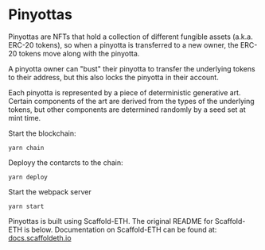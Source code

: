 # Pinyottas

Pinyottas are NFTs that hold a collection of different fungible assets (a.k.a. ERC-20 tokens), so when a pinyotta is transferred to a new owner, the ERC-20 tokens move along with the pinyotta.

A pinyotta owner can "bust" their pinyotta to transfer the underlying tokens to their address, but this also locks the pinyotta in their account.

Each pinyotta is represented by a piece of deterministic generative art. Certain components of the art are derived from the types of the underlying tokens, but other components are determined randomly by a seed set at mint time.

Start the blockchain:

```
yarn chain
```

Deployy the contarcts to the chain:
```
yarn deploy
```

Start the webpack server
```
yarn start
```

Pinyottas is built using Scaffold-ETH. The original README for Scaffold-ETH is below. Documentation on Scaffold-ETH can be found at: [docs.scaffoldeth.io](https://docs.scaffoldeth.io)
